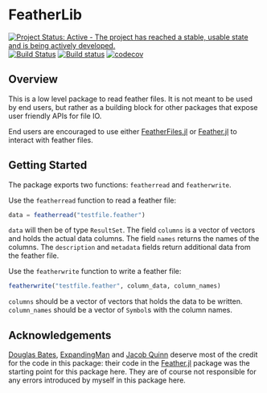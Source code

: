 # FeatherLib

[![Project Status: Active - The project has reached a stable, usable state and is being actively developed.](http://www.repostatus.org/badges/latest/active.svg)](http://www.repostatus.org/#active)
[![Build Status](https://travis-ci.org/queryverse/FeatherLib.jl.svg?branch=master)](https://travis-ci.org/queryverse/FeatherLib.jl)
[![Build status](https://ci.appveyor.com/api/projects/status/wam48ho02aekt3gu/branch/master?svg=true)](https://ci.appveyor.com/project/queryverse/featherlib-jl/branch/master)
[![codecov](https://codecov.io/gh/queryverse/FeatherLib.jl/branch/master/graph/badge.svg)](https://codecov.io/gh/queryverse/FeatherLib.jl)

## Overview

This is a low level package to read feather files. It is not meant to be used by end users, but rather as a building block for other packages that expose user friendly APIs for file IO.

End users are encouraged to use either [FeatherFiles.jl](https://github.com/queryverse/FeatherFiles.jl) or [Feather.jl](https://github.com/JuliaData/Feather.jl) to interact with feather files.

## Getting Started

The package exports two functions: ``featherread`` and ``featherwrite``.

Use the ``featherread`` function to read a feather file:
````julia
data = featherread("testfile.feather")
````

``data`` will then be of type ``ResultSet``. The field ``columns`` is a vector of vectors and holds the actual data columns. The field ``names`` returns the names of the columns. The ``description`` and ``metadata`` fields return additional data from the feather file.

Use the ``featherwrite`` function to write a feather file:
````julia
featherwrite("testfile.feather", column_data, column_names)
````

``columns`` should be a vector of vectors that holds the data to be written. ``column_names`` should be a vector of ``Symbol``s with the column names.

## Acknowledgements

[Douglas Bates](https://github.com/dmbates), [ExpandingMan](https://github.com/ExpandingMan) and [Jacob Quinn](https://github.com/quinnj) deserve most of the credit for the code in this package: their code in the [Feather.jl](https://github.com/JuliaData/Feather.jl) package was the starting point for this package here. They are of course not responsible for any errors introduced by myself in this package here.
